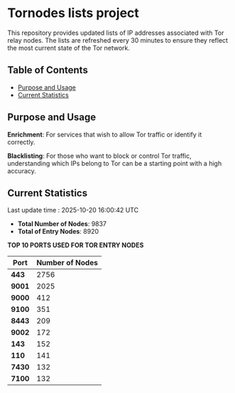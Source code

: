 # Tornodes lists project

This repository provides updated lists of IP addresses associated with Tor relay nodes. The lists are refreshed every 30 minutes to ensure they reflect the most current state of the Tor network.

## Table of Contents

- [Purpose and Usage](#purpose-and-usage)
- [Current Statistics](#current-statistics)


## Purpose and Usage

**Enrichment**: For services that wish to allow Tor traffic or identify it correctly.

**Blacklisting**: For those who want to block or control Tor traffic, understanding which IPs belong to Tor can be a starting point with a high accuracy.

## Current Statistics

Last update time : 2025-10-20 16:00:42 UTC

- **Total Number of Nodes**: 9837
- **Total of Entry Nodes**: 8920

**TOP 10 PORTS USED FOR TOR ENTRY NODES**

| **Port** | **Number of Nodes** |
|------|-----------------|
| **443**   | 2756  |
| **9001**   | 2025  |
| **9000**   | 412  |
| **9100**   | 351  |
| **8443**   | 209  |
| **9002**   | 172  |
| **143**   | 152  |
| **110**   | 141  |
| **7430**   | 132  |
| **7100**   | 132  |

